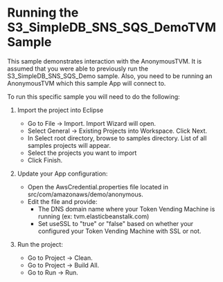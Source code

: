 Running the S3_SimpleDB_SNS_SQS_DemoTVM Sample
==============================================
This sample demonstrates interaction with the AnonymousTVM.  It is assumed that you were able to 
previously run the S3_SimpleDB_SNS_SQS_Demo sample.  Also, you need to be running an AnonymousTVM which this
sample App will connect to.  

To run this specific sample you will need to do the following:

1. Import the project into Eclipse 
   * Go to File -> Import.  Import Wizard will open.
   * Select General -> Existing Projects into Workspace.  Click Next.
   * In Select root directory, browse to samples directory.  List of all samples projects will appear.
   * Select the projects you want to import
   * Click Finish.

2. Update your App configuration:
   * Open the AwsCredential.properties file located in src/com/amazonaws/demo/anonymous.
   * Edit the file and provide:
     + The DNS domain name where your Token Vending Machine is running (ex: tvm.elasticbeanstalk.com)
     + Set useSSL to "true" or "false" based on whether your configured your Token Vending Machine with SSL or not.

3. Run the project:
   * Go to Project ->  Clean.
   * Go to Project ->  Build All.
   * Go to Run -> Run.
